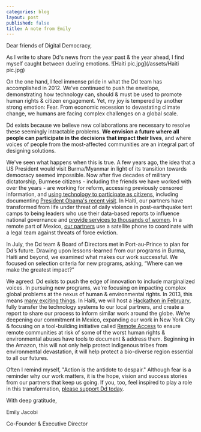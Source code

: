 ```yaml
---
categories: blog
layout: post
published: false
title: A note from Emily
---
```


Dear friends of Digital Democracy,

As I write to share Dd's news from the year past & the year ahead, I find myself caught between dueling emotions.
![Haiti pic.jpg](/assets/Haiti pic.jpg)

On the one hand, I feel immense pride in what the Dd team has accomplished in 2012. We've continued to push the envelope, demonstrating how technology can, should & must be used to promote human rights & citizen engagement. Yet, my joy is tempered by another strong emotion: Fear. From economic recession to devastating climate change, we humans are facing complex challenges on a global scale.

Dd exists because we believe new collaborations are necessary to resolve these seemingly intractable problems. **We envision a future where all people can participate in the decisions that impact their lives**, and where voices of people from the most-affected communities are an integral part of designing solutions.

We've seen what happens when this is true. A few years ago, the idea that a US President would visit Burma/Myanmar in light of its transition towards democracy seemed impossible. Now after five decades of military dictatorship, Burmese citizens - including the friends we have worked with over the years - are working for reform, accessing previously censored information, and [using technology to participate as citizens](http://www.huffingtonpost.com/emily-jacobi/burma-myanmar-technology_b_1291110.html), including documenting [President Obama's recent visit](http://www.wsj.com/news/articles/SB10001424127887323353204578128250560008208?mg=reno64-wsj&url=http%3A%2F%2Fonline.wsj.com%2Farticle%2FSB10001424127887323353204578128250560008208.html). In Haiti, our partners have transformed from life under threat of daily violence in post-earthquake tent camps to being leaders who use their data-based reports to influence national governance and [provide services to thousands of women](/blog/572-call-center-in-haiti-now-open-24-hours/). In a remote part of Mexico, [our partners](/blog/reporting-back-from-chiapas-mexico/) use a satellite phone to coordinate with a legal team against threats of force eviction.

In July, the Dd team & Board of Directors met in Port-au-Prince to plan for Ddʼs future. Drawing upon lessons-learned from our programs in Burma, Haiti and beyond, we examined what makes our work successful. We focused on selection criteria for new programs, asking, “Where can we make the greatest impact?”

We agreed: Dd exists to push the edge of innovation to include marginalized voices. In pursuing new programs, we're focusing on impacting complex global problems at the nexus of human & environmental rights. In 2013, this means [many exciting things](/blog/mapping-injustice-the-three-areas-of-work-for-dde28099s-next-steps/). In Haiti, we will host a [Hackathon in February](/blog/upcoming-haiti-hackathon-from-local-solutions-to-national-systems/), fully transfer the technology systems to our local partners, and create a report to share our process to inform similar work around the globe. We're deepening our commitment in Mexico, expanding our work in New York City & focusing on a tool-building initiative called [Remote Access](/blog/remote-access-connecting-threatened-communities/) to ensure remote communities at risk of some of the worst human rights & environmental abuses have tools to document & address them. Beginning in the Amazon, this will not only help protect indigenous tribes from environmental devastation, it will help protect a bio-diverse region essential to all our futures.

Often I remind myself, "Action is the antidote to despair." Although fear is a reminder why our work matters, it is the hope, vision and success stories from our partners that keep us going. If you, too, feel inspired to play a role in this transformation, [please support Dd today](/donate/).

With deep gratitude,

Emily Jacobi

Co-Founder & Executive Director
